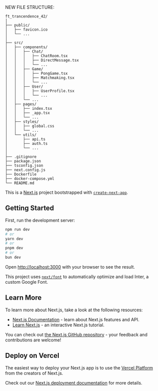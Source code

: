 NEW FILE STRUCTURE:
```
ft_trancendence_42/
│
├── public/
│   ├── favicon.ico
│   └── ...
│
├── src/
│   ├── components/
│   │   ├── Chat/
│   │   │   ├── ChatRoom.tsx
│   │   │   ├── DirectMessage.tsx
│   │   │   └── ...
│   │   ├── Game/
│   │   │   ├── PongGame.tsx
│   │   │   ├── Matchmaking.tsx
│   │   │   └── ...
│   │   ├── User/
│   │   │   ├── UserProfile.tsx
│   │   │   └── ...
│   │   └── ...
│   ├── pages/
│   │   ├── index.tsx
│   │   ├── _app.tsx
│   │   └── ...
│   ├── styles/
│   │   ├── global.css
│   │   └── ...
│   └── utils/
│       ├── api.ts
│       ├── auth.ts
│       └── ...
│
├── .gitignore
├── package.json
├── tsconfig.json
├── next.config.js
├── Dockerfile
├── docker-compose.yml
└── README.md

```


This is a [Next.js](https://nextjs.org/) project bootstrapped with [`create-next-app`](https://github.com/vercel/next.js/tree/canary/packages/create-next-app).

## Getting Started

First, run the development server:

```bash
npm run dev
# or
yarn dev
# or
pnpm dev
# or
bun dev
```

Open [http://localhost:3000](http://localhost:3000) with your browser to see the result.

This project uses [`next/font`](https://nextjs.org/docs/basic-features/font-optimization) to automatically optimize and load Inter, a custom Google Font.

## Learn More

To learn more about Next.js, take a look at the following resources:

- [Next.js Documentation](https://nextjs.org/docs) - learn about Next.js features and API.
- [Learn Next.js](https://nextjs.org/learn) - an interactive Next.js tutorial.

You can check out [the Next.js GitHub repository](https://github.com/vercel/next.js/) - your feedback and contributions are welcome!

## Deploy on Vercel

The easiest way to deploy your Next.js app is to use the [Vercel Platform](https://vercel.com/new?utm_medium=default-template&filter=next.js&utm_source=create-next-app&utm_campaign=create-next-app-readme) from the creators of Next.js.

Check out our [Next.js deployment documentation](https://nextjs.org/docs/deployment) for more details.

